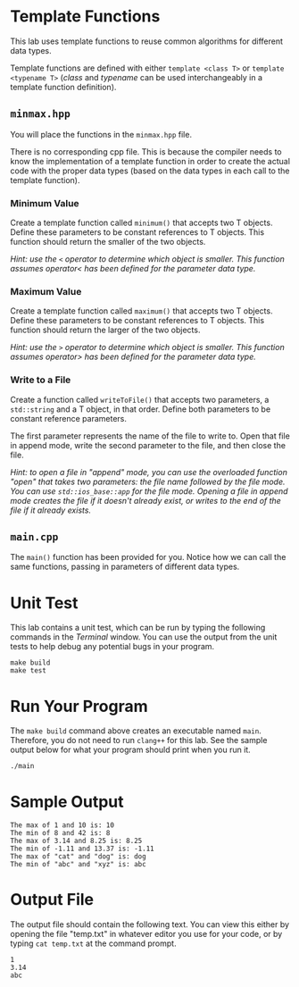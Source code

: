 # Template Functions
This lab uses template functions to reuse common algorithms for different data types.

Template functions are defined with either `template <class T>` or `template <typename T>` (*class* and *typename* can be used interchangeably in a template function definition).

## `minmax.hpp`
You will place the functions in the `minmax.hpp` file.

There is no corresponding cpp file. This is because the compiler needs to know the implementation of a template function in order to create the actual code with the proper data types (based on the data types in each call to the template function).

### Minimum Value
Create a template function called `minimum()` that accepts two T objects. Define these parameters to be constant references to T objects. This function should return the smaller of the two objects.

*Hint: use the `<` operator to determine which object is smaller. This function assumes operator< has been defined for the parameter data type.*

### Maximum Value
Create a template function called `maximum()` that accepts two T objects. Define these parameters to be constant references to T objects. This function should return the larger of the two objects.

*Hint: use the `>` operator to determine which object is smaller. This function assumes operator> has been defined for the parameter data type.*

### Write to a File
Create a function called `writeToFile()` that accepts two parameters, a `std::string` and a T object, in that order. Define both parameters to be constant reference parameters.

The first parameter represents the name of the file to write to. Open that file in append mode, write the second parameter to the file, and then close the file.

*Hint: to open a file in "append" mode, you can use the overloaded function "open" that takes two parameters: the file name followed by the file mode. You can use `std::ios_base::app` for the file mode. Opening a file in append mode creates the file if it doesn't already exist, or writes to the end of the file if it already exists.*

## `main.cpp`
The `main()` function has been provided for you. Notice how we can call the same functions, passing in parameters of different data types.

# Unit Test
This lab contains a unit test, which can be run by typing the following commands in the *Terminal* window. You can use the output from the unit tests to help debug any potential bugs in your program.
```
make build
make test
```

# Run Your Program
The `make build` command above creates an executable named `main`. Therefore, you do not need to run `clang++` for this lab. See the sample output below for what your program should print when you run it.
```
./main
```

# Sample Output
```
The max of 1 and 10 is: 10
The min of 8 and 42 is: 8
The max of 3.14 and 8.25 is: 8.25
The min of -1.11 and 13.37 is: -1.11
The max of "cat" and "dog" is: dog
The min of "abc" and "xyz" is: abc
```

# Output File
The output file should contain the following text. You can view this either by opening the file "temp.txt" in whatever editor you use for your code, or by typing `cat temp.txt` at the command prompt.
```
1
3.14
abc
```
